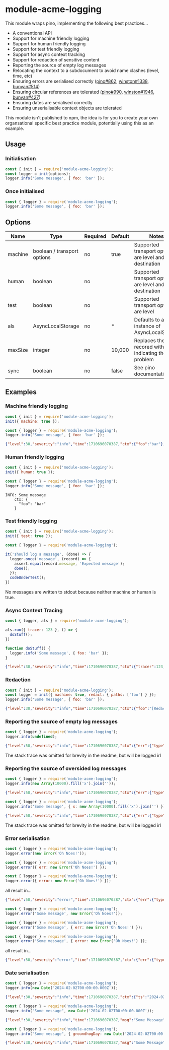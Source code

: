# module-acme-logging

This module wraps pino, implementing the following best practices...

- A conventional API
- Support for machine friendly logging
- Support for human friendly logging
- Support for test friendly logging
- Support for async context tracking
- Support for redaction of sensitive content
- Reporting the source of empty log messages
- Relocating the context to a subdocument to avoid name clashes (level, time, etc)
- Ensuring errors are serialised correctly ([pino#862](https://github.com/pinojs/pino/issues/862), [winston#1338](https://github.com/winstonjs/winston/issues/1338), [bunyan#514](https://github.com/trentm/node-bunyan/issues/514))
- Ensuring circular references are tolerated ([pino#990](https://github.com/pinojs/pino/issues/990), [winston#1946](https://github.com/winstonjs/winston/issues/1946), [bunyan#427](https://github.com/trentm/node-bunyan/issues/427))
- Ensuring dates are serialised correctly
- Ensuring unserialisable context objects are tolerated

This module isn't published to npm, the idea is for you to create your own organsational specific best practice module, potentially using this as an example.

## Usage

### Initialisation
```js
const { init } = require('module-acme-logging');
const logger = init(options);
logger.info('Some message', { foo: 'bar' });
```

### Once initialised
```js
const { logger } = require('module-acme-logging');
logger.info('Some message', { foo: 'bar' });
```

## Options

| Name    | Type                        | Required | Default  | Notes |
|---------|-----------------------------|----------|----------|-------|
| machine | boolean / transport options | no       | true     | Supported transport options are level and destination    |
| human   | boolean                     | no       |          | Supported transport options are level and destination    |
| test    | boolean                     | no       |          | Supported transport options are level                    |
| als     | AsyncLocalStorage           | no       | *        | Defaults to an instance of AsyncLocalStorate             |
| maxSize | integer                     | no       | 10,000   | Replaces the log recored with one indicating the problem |
| sync    | boolean                     | no       | false    | See pino documentation                                   |

## Examples

### Machine friendly logging
```js
const { init } = require('module-acme-logging');
init({ machine: true });
```

```js
const { logger } = require('module-acme-logging');
logger.info('Some message', { foo: 'bar' });
```

```json
{"level":30,"severity":"info","time":1710696070387,"ctx":{"foo":"bar"},"msg":"Some message"}
```

### Human friendly logging
```js
const { init } = require('module-acme-logging');
init({ human: true });
```

```js
const { logger } = require('module-acme-logging');
logger.info('Some message', { foo: 'bar' });
```

```
INFO: Some message
    ctx: {
      "foo": "bar"
    }
```

### Test friendly logging
```js
const { init } = require('module-acme-logging');
init({ test: true });
```

```js
const { logger } = require('module-acme-logging');

it('should log a message', (done) => {
  logger.once('message', (record) => {
    assert.equal(record.message, 'Expected message');
    done();
  });
  codeUnderTest();
})
```
No messages are written to stdout because neither machine or human is true.


### Async Context Tracing
```js
const { logger, als } = require('module-acme-logging');

als.run({ tracer: 123 }, () => {
  doStuff();
})

function doStuff() {
  logger.info('Some message', { foo: 'bar' });
}
```

```json
{"level":30,"severity":"info","time":1710696070387,"ctx":{"tracer":123,"foo":"bar"},"msg":"Some message"}
```

### Redaction
```js
const { init } = require('module-acme-logging');
const logger = init({ machine: true, redact: { paths: ['foo'] } });
logger.info('Some message', { foo: 'bar' });
```

```json
{"level":30,"severity":"info","time":1710696070387,"ctx":{"foo":"[Redacted]"},"msg":"Some message"}
```

### Reporting the source of empty log messages
```js
const { logger } = require('module-acme-logging');
logger.info(undefined);
```

```json
{"level":50,"severity":"info","time":1710696070387,"ctx":{"err":{"type":"Error","message":"Empty log message"}},"msg":"Empty log message"}

```
The stack trace was omitted for brevity in the readme, but will be logged irl

### Reporting the source of oversided log messages
```js
const { logger } = require('module-acme-logging');
logger.info(new Array(10000).fill('x').join(''));
```

```json
{"level":50,"severity":"info","time":1710696070387,"ctx":{"err":{"type":"Error","message":"Log record size of 10,007 bytes exceeds maximum of 10,000 bytes"}},"msg":"Log record size of 10,007 bytes exceeds maximum of 10,000 bytes"}

```

```js
const { logger } = require('module-acme-logging');
logger.info('Some message', { x: new Array(10000).fill('x').join('') });
```

```json
{"level":50,"severity":"info","time":1710696070387,"ctx":{"err":{"type":"Error","message":"Log record size of 10,025 bytes exceeds maximum of 10,000 bytes"}},"msg":"Log record size of 10,007 bytes exceeds maximum of 10,000 bytes"}

```

The stack trace was omitted for brevity in the readme, but will be logged irl

### Error serialisation
```js
const { logger } = require('module-acme-logging');
logger.error(new Error('Oh Noes!'));
```

```js
const { logger } = require('module-acme-logging');
logger.error({ err: new Error('Oh Noes!') });
```

```js
const { logger } = require('module-acme-logging');
logger.error({ error: new Error('Oh Noes!') });
```

all result in...

```json
{"level":50,"severity":"error","time":1710696070387,"ctx":{"err":{"type":"Error","message":"Oh Noes!","stack":"..."}},"msg":"Oh Noes!"}
```


```js
const { logger } = require('module-acme-logging');
logger.error('Some message', new Error('Oh Noes!'));
```

```js
const { logger } = require('module-acme-logging');
logger.error('Some message', { err: new Error('Oh Noes!') });
```

```js
const { logger } = require('module-acme-logging');
logger.error('Some message', { error: new Error('Oh Noes!') });
```

all result in...

```json
{"level":50,"severity":"error","time":1710696070387,"ctx":{"err":{"type":"Error","message":"Oh Noes!","stack":"..."}},"msg":"Some message"}
```

### Date serialisation
```js
const { logger } = require('module-acme-logging');
logger.info(new Date('2024-02-02T00:00:00.000Z'));
```

```json
{"level":30,"severity":"info","time":1710696070387,"ctx":{"ts":"2024-02-02T00:00:00.000Z"}}
```

```js
const { logger } = require('module-acme-logging');
logger.info("Some message", new Date('2024-02-02T00:00:00.000Z'));
```

```json
{"level":30,"severity":"info","time":1710696070387,"msg":"Some Message","ctx":{"ts":"2024-02-02T00:00:00.000Z"}}
```

```js
const { logger } = require('module-acme-logging');
logger.info("Some message", { groundhogDay: new Date('2024-02-02T00:00:00.000Z') });
```

```json
{"level":30,"severity":"info","time":1710696070387,"msg":"Some Message","ctx":{"groundhogDay":"2024-02-02T00:00:00.000Z"}}
```